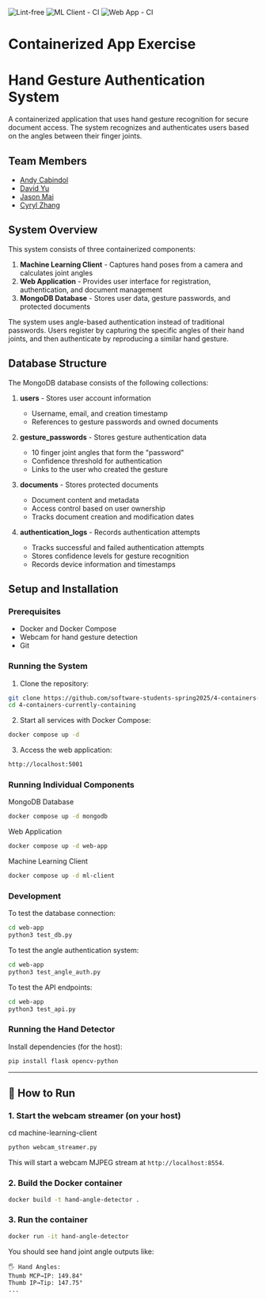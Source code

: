 ![Lint-free](https://github.com/nyu-software-engineering/containerized-app-exercise/actions/workflows/lint.yml/badge.svg)
![ML Client - CI](https://github.com/software-students-spring2025/4-containers-currently-containing/actions/workflows/ml-client.yml/badge.svg)
![Web App - CI](https://github.com/software-students-spring2025/4-containers-currently-containing/actions/workflows/web-app.yml/badge.svg)

# Containerized App Exercise

# Hand Gesture Authentication System

A containerized application that uses hand gesture recognition for secure document access. The system recognizes and authenticates users based on the angles between their finger joints.

## Team Members
- [Andy Cabindol](https://github.com/andycabindol)
- [David Yu](https://github.com/DavidYu00)
- [Jason Mai](https://github.com/JasonMai233)
- [Cyryl Zhang](https://github.com/nstraightbeam)

## System Overview

This system consists of three containerized components:

1. **Machine Learning Client** - Captures hand poses from a camera and calculates joint angles
2. **Web Application** - Provides user interface for registration, authentication, and document management
3. **MongoDB Database** - Stores user data, gesture passwords, and protected documents

The system uses angle-based authentication instead of traditional passwords. Users register by capturing the specific angles of their hand joints, and then authenticate by reproducing a similar hand gesture. 

## Database Structure

The MongoDB database consists of the following collections:

1. **users** - Stores user account information
   - Username, email, and creation timestamp
   - References to gesture passwords and owned documents

2. **gesture_passwords** - Stores gesture authentication data
   - 10 finger joint angles that form the "password"
   - Confidence threshold for authentication
   - Links to the user who created the gesture

3. **documents** - Stores protected documents
   - Document content and metadata
   - Access control based on user ownership
   - Tracks document creation and modification dates

4. **authentication_logs** - Records authentication attempts
   - Tracks successful and failed authentication attempts
   - Stores confidence levels for gesture recognition
   - Records device information and timestamps

## Setup and Installation

### Prerequisites
- Docker and Docker Compose
- Webcam for hand gesture detection
- Git

### Running the System

1. Clone the repository:
```bash
git clone https://github.com/software-students-spring2025/4-containers-currently-containing.git
cd 4-containers-currently-containing
```

2. Start all services with Docker Compose:
```bash
docker compose up -d
```

3. Access the web application:
```bash
http://localhost:5001
```

### Running Individual Components

MongoDB Database 
```bash
docker compose up -d mongodb
```

Web Application
```bash
docker compose up -d web-app
```

Machine Learning Client
```bash
docker compose up -d ml-client
```

### Development

To test the database connection:
```bash
cd web-app
python3 test_db.py
```

To test the angle authentication system:
```bash
cd web-app
python3 test_angle_auth.py
```

To test the API endpoints:
```bash
cd web-app
python3 test_api.py
```


### Running the Hand Detector

Install dependencies (for the host):
```bash
pip install flask opencv-python
```

---

## 🚀 How to Run

### 1. Start the webcam streamer (on your host)

cd machine-learning-client

```bash
python webcam_streamer.py
```

This will start a webcam MJPEG stream at `http://localhost:8554`.

### 2. Build the Docker container

```bash
docker build -t hand-angle-detector .
```

### 3. Run the container

```bash
docker run -it hand-angle-detector
```

You should see hand joint angle outputs like:

```
🖐️ Hand Angles:
Thumb MCP→IP: 149.84°
Thumb IP→Tip: 147.75°
...
```
